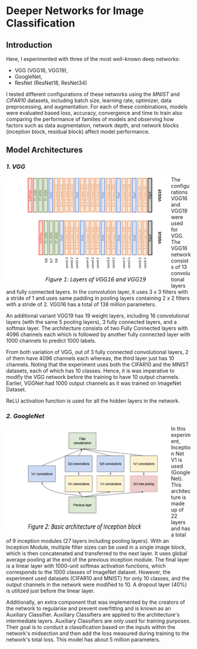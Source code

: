# Deeper Networks for Image Classification

## Introduction

Here, I experimented with three of the most well-known deep networks: 
* VGG (VGG16, VGG19),
* GoogleNet, 
* ResNet (ResNet18, ResNet34)

I tested different configurations of these networks using the *MNIST* and *CIFAR10* datasets, including batch size, learning rate, optimizer, data preprocessing, and augmentation. For each of these combinations, models were evaluated based loss, accuracy, convergence and time to train also comparing the performance of families of models and observing how factors such as data augmentation, network depth, and network blocks (inception block, residual block) affect model performance.


## Model Architectures 

### *1. VGG*

<img align="left" src="https://github.com/neishka998/Deeper-Networks-for-Image-Classification/blob/main/images/Screenshot%202021-05-26%20at%2012.44.13%20AM.png" alt="alt text" width="450" height="300">

The configurations VGG16 and VGG19 were used for VGG. The VGG16 network consists of 13 convolutional layers and fully connected layers. In the convolution layer, it uses 3 x 3 filters with a stride of 1 and uses same padding in pooling layers containing 2 x 2 filters with a stride of 2. VGG16 has a total of 138 million parameters.

An additional variant VGG19 has 19 weight layers, including 16 convolutional layers (with the same 5 pooling layers), 3 fully connected layers, and a softmax layer. The architecture consists of two Fully Connected layers with 4096 channels each which is followed by another fully connected layer with 1000 channels to predict 1000 labels.

From both variation of VGG, out of 3 fully connected convolutional layers, 2 of them have 4096 channels each whereas, the third layer just has 10 channels. Noting that the experiment uses both the CIFAR10 and the MNIST datasets, each of which has 10 classes. Hence, it is was imperative to modify the VGG network before the training to have 10 output channels. Earlier, VGGNet had 1000 output channels as it was trained on ImageNet Dataset.

ReLU activation function is used for all the hidden layers in the network.

### *2. GoogleNet*
<img align="left" src="https://github.com/neishka998/Deeper-Networks-for-Image-Classification/blob/main/images/Screenshot%202021-05-26%20at%2012.57.33%20AM.png" alt="alt text" width="450" height="300">

In this experiment, Inception Net V1 is used (GoogleNet). This architecture is made up of 22 layers and has a total of 9 inception modules (27 layers including pooling layers). With an Inception Module, multiple filter sizes can be used in a single image block, which is then concatenated and transferred to the next layer. It uses global average pooling at the end of the previous inception module. The final layer is a linear layer with 1000-unit softmax activation functions, which corresponds to the 1000 classes of ImageNet dataset. However, the experiment used datasets (CIFAR10 and MNIST) for only 10 classes, and the output channels in the network were modified to 10. A dropout layer (40%) is utilized just before the linear layer.

Additionally, an extra component that was implemented by the creators of the network to regularise and prevent overfitting and is known as an Auxiliary Classifier. Auxiliary Classifiers are applied to the architecture's intermediate layers. Auxiliary Classifiers are only used for training purposes. Their goal is to conduct a classification based on the inputs within the network's midsection and then add the loss measured during training to the network's total loss. This model has about 5 million parameters.

